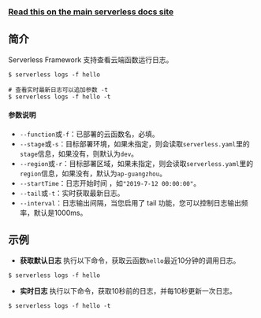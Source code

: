 <!--
title: Serverless Framework 文档 - 日志查看
menuText: 日志查看
menuOrder: 10
description: View logs of your Tencent-SCF function within your terminal using the Serverless Framework
layout: Doc
-->

<!-- DOCS-SITE-LINK:START automatically generated  -->

### [Read this on the main serverless docs site](https://www.serverless.com/framework/docs/providers/tencent/cli-reference/logs/)

<!-- DOCS-SITE-LINK:END -->

## 简介
Serverless Framework 支持查看云端函数运行日志。

```
$ serverless logs -f hello

# 查看实时最新日志可以追加参数 -t
$ serverless logs -f hello -t
```



#### 参数说明

- `--function`或`-f`：已部署的云函数名，必填。
- `--stage`或`-s`：目标部署环境，如果未指定，则会读取`serverless.yaml`里的`stage`信息，如果没有，则默认为`dev`。
- `--region`或`-r`：目标部署区域，如果未指定，则会读取`serverless.yaml`里的`region`信息，如果没有，默认为`ap-guangzhou`。
- `--startTime`：日志开始时间 ，如`"2019-7-12 00:00:00"`。
- `--tail`或`-t`：实时获取最新日志。
- `--interval`：日志输出间隔，当您启用了 tail 功能，您可以控制日志输出频率，默认是1000ms。


## 示例

- **获取默认日志**
执行以下命令，获取云函数`hello`最近10分钟的调用日志。
```
$ serverless logs -f hello
```



- **实时日志**
执行以下命令，获取10秒前的日志，并每10秒更新一次日志。
```
$ serverless logs -f hello -t
```
